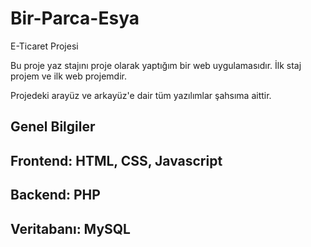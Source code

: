 # Bir-Parca-Esya
E-Ticaret Projesi

Bu proje yaz stajını proje olarak yaptığım bir web uygulamasıdır. İlk staj projem ve ilk web projemdir.

Projedeki arayüz ve arkayüz'e dair tüm yazılımlar şahsıma aittir.

Genel Bilgiler
---------------------------------
Frontend: HTML, CSS, Javascript
---------------------------------
Backend: PHP
---------------------------------
Veritabanı: MySQL
---------------------------------
